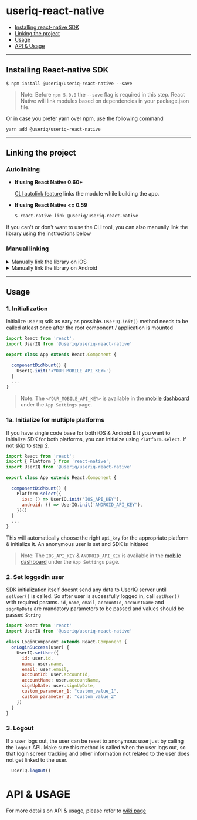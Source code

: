 # useriq-react-native

* [Installing react-native SDK](https://github.com/useriq-com/useriq-react-native#installing-react-native-sdk)
* [Linking the project](https://github.com/useriq-com/useriq-react-native#linking-the-project)
* [Usage](https://github.com/useriq-com/useriq-react-native#usage)
* [API & Usage](https://github.com/useriq-com/useriq-react-native#api--usage)

---

## Installing React-native SDK

`$ npm install @useriq/useriq-react-native --save`

> Note: Before `npm 5.0.0` the `--save` flag is required in this step. React Native will link modules based on dependencies in your package.json file.

Or in case you prefer yarn over npm, use the following command

`yarn add @useriq/useriq-react-native`

---
## Linking the project
### Autolinking
- **If using React Native 0.60+**


  [CLI autolink feature](https://github.com/react-native-community/cli/blob/master/docs/autolinking.md) links the module while building the app. 


- **If using React Native <= 0.59**


  ```bash
  $ react-native link @useriq/useriq-react-native
  ```

If you can't or don't want to use the CLI tool, you can also manually link the library using the instructions below

### Manual linking
<details>
<summary>Manually link the library on iOS</summary>

1. Install UserIQ framework via Cocoapods in the iOS folder of your app project
  
  ```ruby
  pod 'UserIQ'
  ```
  
2. Follow the [instructions in the React Native documentation](https://facebook.github.io/react-native/docs/linking-libraries-ios#manual-linking) to manually link the framework

</details>

<details>
<summary>Manually link the library on Android</summary>

1. Open up `android/app/src/main/java/[...]/MainApplication.java`

- Add `import com.useriq.rn.UserIQReactNativePackage;` to the imports at the top of the file
- Add `new UserIQReactNativePackage()` to the list returned by the `getPackages()` method

2. Append the following lines to `android/settings.gradle`:
   ```
   include ':@useriq_useriq-react-native'
   project(':@useriq_useriq-react-native').projectDir = new File(rootProject.projectDir, '../node_modules/@useriq/useriq-react-native/android')
   ```
3. Insert the following lines inside the dependencies block in `android/app/build.gradle`:
   ```
    implementation project(':@useriq_useriq-react-native')
   ```

</details>

---

## Usage

### 1. Initialization

Initialize `UserIQ` sdk as eary as possible. `UserIQ.init()` method needs to be called atleast once after the root component / application is mounted

```javascript
import React from 'react';
import UserIQ from '@useriq/useriq-react-native'

export class App extends React.Component {

  componentDidMount() {
    UserIQ.init('<YOUR_MOBILE_API_KEY>')
  }
  ...
}
```
> Note: The `<YOUR_MOBILE_API_KEY>` is available in the [mobile dashboard](https://mobile.useriq.com) under the `App Settings` page.

### 1a. Initialize for multiple platforms

If you have single code base for both iOS & Android & if you want to initialize SDK for both platforms, you can initialze using `Platform.select`. If not skip to step 2.

```javascript
import React from 'react';
import { Platform } from 'react-native';
import UserIQ from '@useriq/useriq-react-native'

export class App extends React.Component {

  componentDidMount() {
    Platform.select({
      ios: () => UserIQ.init('IOS_API_KEY'),
      android: () => UserIQ.init('ANDROID_API_KEY'),
    })()
  }
  ...
}
```

This will automatically choose the right `api_key` for the appropriate platform & initialize it. An anonymous user is set and SDK is initiated

> Note: The `IOS_API_KEY` & `ANDROID_API_KEY` is available in the [mobile dashboard](https://mobile.useriq.com) under the `App Settings` page.

### 2. Set loggedin user

SDK initialization itself doesnt send any data to UserIQ server until `setUser()` is called. So after user is sucessfully logged in, call `setUser()` with required params. `id`, `name`, `email`, `accountId`, `accountName` and `signUpDate` are mandatory parameters to be passed and values should be passed `String`

```javascript
import React from 'react'
import UserIQ from '@useriq/useriq-react-native'

class LoginComponent extends React.Component {
  onLoginSuccess(user) {
    UserIQ.setUser({
      id: user.id,
      name: user.name,
      email: user.email,
      accountId: user.accountId,
      accountName: user.accountName,
      signUpDate: user.signUpDate,
      custom_parameter_1: "custom_value_1",
      custom_parameter_2: "custom_value_2"
    })
  }
}
```

### 3. Logout
If a user logs out, the user can be reset to anonymous user just by calling the `logout` API. Make sure this method is called when the user logs out, so that login screen tracking and other information not related to the user does not get linked to the user.

```javascript
  UserIQ.logOut()
```

# API & USAGE

For more details on API & usage, please refer to [wiki page](https://github.com/useriq-com/useriq-react-native/wiki)
